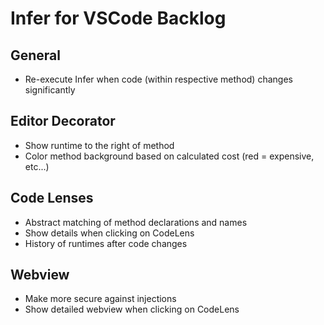 # Infer for VSCode Backlog

## General

- Re-execute Infer when code (within respective method) changes significantly

## Editor Decorator

- Show runtime to the right of method
- Color method background based on calculated cost (red = expensive, etc...)

## Code Lenses

- Abstract matching of method declarations and names
- Show details when clicking on CodeLens
- History of runtimes after code changes

## Webview

- Make more secure against injections
- Show detailed webview when clicking on CodeLens